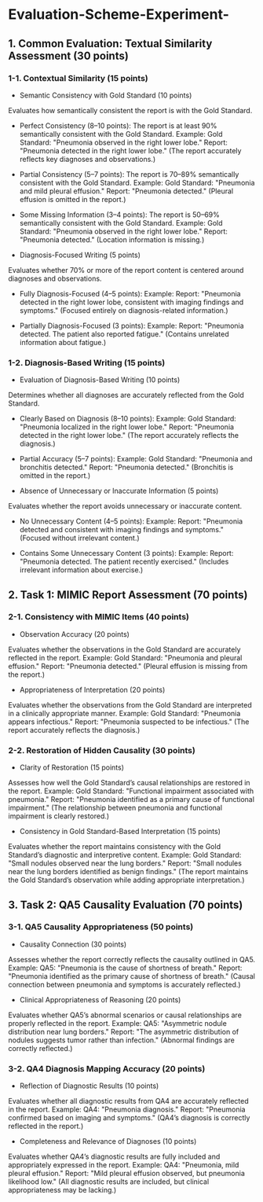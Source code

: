 # Evaluation-Scheme-Experiment-

## 1. Common Evaluation: Textual Similarity Assessment (30 points)
### 1-1. Contextual Similarity (15 points)
* Semantic Consistency with Gold Standard (10 points)

Evaluates how semantically consistent the report is with the Gold Standard.
  * Perfect Consistency (8–10 points):
The report is at least 90% semantically consistent with the Gold Standard.
Example:
Gold Standard: "Pneumonia observed in the right lower lobe."
Report: "Pneumonia detected in the right lower lobe."
(The report accurately reflects key diagnoses and observations.)

   * Partial Consistency (5–7 points):
The report is 70–89% semantically consistent with the Gold Standard.
Example:
Gold Standard: "Pneumonia and mild pleural effusion."
Report: "Pneumonia detected."
(Pleural effusion is omitted in the report.)

   * Some Missing Information (3–4 points):
The report is 50–69% semantically consistent with the Gold Standard.
Example:
Gold Standard: "Pneumonia observed in the right lower lobe."
Report: "Pneumonia detected."
(Location information is missing.)

 * Diagnosis-Focused Writing (5 points)

Evaluates whether 70% or more of the report content is centered around diagnoses and observations.
   * Fully Diagnosis-Focused (4–5 points):
Example:
Report: "Pneumonia detected in the right lower lobe, consistent with imaging findings and symptoms."
(Focused entirely on diagnosis-related information.)

   * Partially Diagnosis-Focused (3 points):
Example:
Report: "Pneumonia detected. The patient also reported fatigue."
(Contains unrelated information about fatigue.)

### 1-2. Diagnosis-Based Writing (15 points)
 * Evaluation of Diagnosis-Based Writing (10 points)

Determines whether all diagnoses are accurately reflected from the Gold Standard.
   * Clearly Based on Diagnosis (8–10 points):
Example:
Gold Standard: "Pneumonia localized in the right lower lobe."
Report: "Pneumonia detected in the right lower lobe."
(The report accurately reflects the diagnosis.)

   * Partial Accuracy (5–7 points):
Example:
Gold Standard: "Pneumonia and bronchitis detected."
Report: "Pneumonia detected."
(Bronchitis is omitted in the report.)

 * Absence of Unnecessary or Inaccurate Information (5 points)

Evaluates whether the report avoids unnecessary or inaccurate content.
   * No Unnecessary Content (4–5 points):
Example:
Report: "Pneumonia detected and consistent with imaging findings and symptoms."
(Focused without irrelevant content.)

   * Contains Some Unnecessary Content (3 points):
Example:
Report: "Pneumonia detected. The patient recently exercised."
(Includes irrelevant information about exercise.)

## 2. Task 1: MIMIC Report Assessment (70 points)
### 2-1. Consistency with MIMIC Items (40 points)
 * Observation Accuracy (20 points)

Evaluates whether the observations in the Gold Standard are accurately reflected in the report.
Example:
Gold Standard: "Pneumonia and pleural effusion."
Report: "Pneumonia detected."
(Pleural effusion is missing from the report.)

 * Appropriateness of Interpretation (20 points)

Evaluates whether the observations from the Gold Standard are interpreted in a clinically appropriate manner.
Example:
Gold Standard: "Pneumonia appears infectious."
Report: "Pneumonia suspected to be infectious."
(The report accurately reflects the diagnosis.)

### 2-2. Restoration of Hidden Causality (30 points)
 * Clarity of Restoration (15 points)

Assesses how well the Gold Standard’s causal relationships are restored in the report.
Example:
Gold Standard: "Functional impairment associated with pneumonia."
Report: "Pneumonia identified as a primary cause of functional impairment."
(The relationship between pneumonia and functional impairment is clearly restored.)

 * Consistency in Gold Standard-Based Interpretation (15 points)

Evaluates whether the report maintains consistency with the Gold Standard’s diagnostic and interpretive content.
Example:
Gold Standard: "Small nodules observed near the lung borders."
Report: "Small nodules near the lung borders identified as benign findings."
(The report maintains the Gold Standard’s observation while adding appropriate interpretation.)

## 3. Task 2: QA5 Causality Evaluation (70 points)
### 3-1. QA5 Causality Appropriateness (50 points)
 * Causality Connection (30 points)

Assesses whether the report correctly reflects the causality outlined in QA5.
Example:
QA5: "Pneumonia is the cause of shortness of breath."
Report: "Pneumonia identified as the primary cause of shortness of breath."
(Causal connection between pneumonia and symptoms is accurately reflected.)

 * Clinical Appropriateness of Reasoning (20 points)

Evaluates whether QA5’s abnormal scenarios or causal relationships are properly reflected in the report.
Example:
QA5: "Asymmetric nodule distribution near lung borders."
Report: "The asymmetric distribution of nodules suggests tumor rather than infection."
(Abnormal findings are correctly reflected.)

### 3-2. QA4 Diagnosis Mapping Accuracy (20 points)
 * Reflection of Diagnostic Results (10 points)

Evaluates whether all diagnostic results from QA4 are accurately reflected in the report.
Example:
QA4: "Pneumonia diagnosis."
Report: "Pneumonia confirmed based on imaging and symptoms."
(QA4’s diagnosis is correctly reflected in the report.)

 * Completeness and Relevance of Diagnoses (10 points)

Evaluates whether QA4’s diagnostic results are fully included and appropriately expressed in the report.
Example:
QA4: "Pneumonia, mild pleural effusion."
Report: "Mild pleural effusion observed, but pneumonia likelihood low."
(All diagnostic results are included, but clinical appropriateness may be lacking.)
